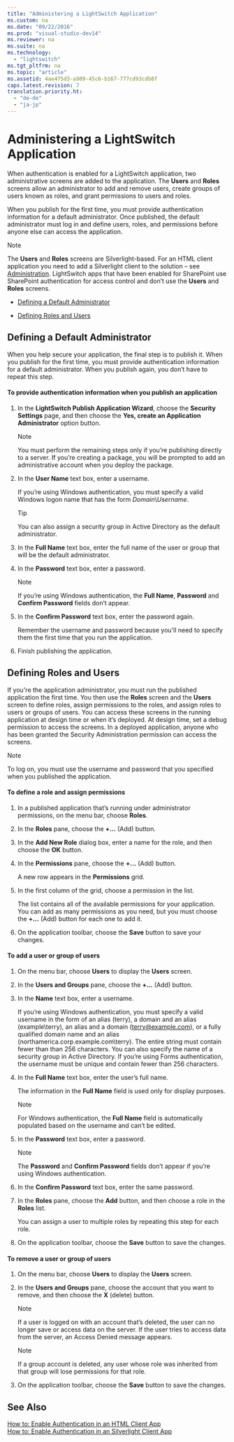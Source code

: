 ```yaml
---
title: "Administering a LightSwitch Application"
ms.custom: na
ms.date: "09/22/2016"
ms.prod: "visual-studio-dev14"
ms.reviewer: na
ms.suite: na
ms.technology: 
  - "lightswitch"
ms.tgt_pltfrm: na
ms.topic: "article"
ms.assetid: 4ae475d3-a909-45c6-b167-777cd93cdb8f
caps.latest.revision: 7
translation.priority.ht: 
  - "de-de"
  - "ja-jp"
---
```

# Administering a LightSwitch Application
When authentication is enabled for a LightSwitch application, two administrative screens are added to the application. The **Users** and **Roles** screens allow an administrator to add and remove users, create groups of users known as roles, and grant permissions to users and roles.  
  
 When you publish for the first time, you must provide authentication information for a default administrator. Once published, the default administrator must log in and define users, roles, and permissions before anyone else can access the application.  
  
> [!NOTE]
>  The **Users** and **Roles** screens are Silverlight-based. For an HTML client application you need to add a Silverlight client to the solution – see [Administration](../vs140/how-to--enable-authentication-in-an-html-client-app.md#admin). LightSwitch apps that have been enabled for SharePoint use SharePoint authentication for access control and don’t use the **Users** and **Roles** screens.  
  
-   [Defining a Default Administrator](../vs140/administering-a-lightswitch-application.md#publish)  
  
-   [Defining Roles and Users](../vs140/administering-a-lightswitch-application.md#admin)  
  
##  <a name="publish"></a> Defining a Default Administrator  
 When you help secure your application, the final step is to publish it. When you publish for the first time, you must provide authentication information for a default administrator. When you publish again, you don’t have to repeat this step.  
  
#### To provide authentication information when you publish an application  
  
1.  In the **LightSwitch Publish Application Wizard**, choose the **Security Settings** page, and then choose the **Yes, create an Application Administrator** option button.  
  
    > [!NOTE]
    >  You must perform the remaining steps only if you’re publishing directly to a server. If you’re creating a package, you will be prompted to add an administrative account when you deploy the package.  
  
2.  In the **User Name** text box, enter a username.  
  
     If you’re using Windows authentication, you must specify a valid Windows logon name that has the form *Domain*\\*Username*.  
  
    > [!TIP]
    >  You can also assign a security group in Active Directory as the default administrator.  
  
3.  In the **Full Name** text box, enter the full name of the user or group that will be the default administrator.  
  
4.  In the **Password** text box, enter a password.  
  
    > [!NOTE]
    >  If you’re using Windows authentication, the **Full Name**, **Password** and **Confirm Password** fields don’t appear.  
  
5.  In the **Confirm Password** text box, enter the password again.  
  
     Remember the username and password because you'll need to specify them the first time that you run the application.  
  
6.  Finish publishing the application.  
  
##  <a name="admin"></a> Defining Roles and Users  
 If you're the application administrator, you must run the published application the first time. You then use the **Roles** screen and the **Users** screen to define roles, assign permissions to the roles, and assign roles to users or groups of users. You can access these screens in the running application at design time or when it’s deployed. At design time, set a debug permission to access the screens. In a deployed application, anyone who has been granted the Security Administration permission can access the screens.  
  
> [!NOTE]
>  To log on, you must use the username and password that you specified when you published the application.  
  
#### To define a role and assign permissions  
  
1.  In a published application that’s running under administrator permissions, on the menu bar, choose **Roles**.  
  
2.  In the **Roles** pane, choose the **+…** (Add) button.  
  
3.  In the **Add New Role** dialog box, enter a name for the role, and then choose the **OK** button.  
  
4.  In the **Permissions** pane, choose the **+…** (Add) button.  
  
     A new row appears in the **Permissions** grid.  
  
5.  In the first column of the grid, choose a permission in the list.  
  
     The list contains all of the available permissions for your application. You can add as many permissions as you need, but you must choose the **+…** (Add) button for each one to add it.  
  
6.  On the application toolbar, choose the **Save** button to save your changes.  
  
#### To add a user or group of users  
  
1.  On the menu bar, choose **Users** to display the **Users** screen.  
  
2.  In the **Users and Groups** pane, choose the **+…** (Add) button.  
  
3.  In the **Name** text box, enter a username.  
  
     If you’re using Windows authentication, you must specify a valid username in the form of an alias (terry), a domain and an alias (example\terry), an alias and a domain (terry@example.com), or a fully qualified domain name and an alias (northamerica.corp.example.com\terry). The entire string must contain fewer than than 256 characters. You can also specify the name of a security group in Active Directory. If you’re using Forms authentication, the username must be unique and contain fewer than 256 characters.  
  
4.  In the **Full Name** text box, enter the user’s full name.  
  
     The information in the **Full Name** field is used only for display purposes.  
  
    > [!NOTE]
    >  For Windows authentication, the **Full Name** field is automatically populated based on the username and can’t be edited.  
  
5.  In the **Password** text box, enter a password.  
  
    > [!NOTE]
    >  The **Password** and **Confirm Password** fields don’t appear if you’re using Windows authentication.  
  
6.  In the **Confirm Password** text box, enter the same password.  
  
7.  In the **Roles** pane, choose the **Add** button, and then choose a role in the **Roles** list.  
  
     You can assign a user to multiple roles by repeating this step for each role.  
  
8.  On the application toolbar, choose the **Save** button to save the changes.  
  
#### To remove a user or group of users  
  
1.  On the menu bar, choose **Users** to display the **Users** screen.  
  
2.  In the **Users and Groups** pane, choose the account that you want to remove, and then choose the **X** (delete) button.  
  
    > [!NOTE]
    >  If a user is logged on with an account that’s deleted, the user can no longer save or access data on the server. If the user tries to access data from the server, an Access Denied message appears.  
  
    > [!NOTE]
    >  If a group account is deleted, any user whose role was inherited from that group will lose permissions for that role.  
  
3.  On the application toolbar, choose the **Save** button to save the changes.  
  
## See Also  
 [How to: Enable Authentication in an HTML Client App](../vs140/how-to--enable-authentication-in-an-html-client-app.md)   
 [How to: Enable Authentication in an Silverlight Client App](../vs140/how-to--enable-authentication-in-a-silverlight-client-app.md)